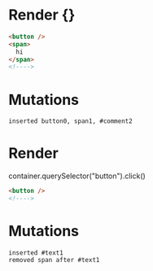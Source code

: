 # Render {}
```html
<button />
<span>
  hi
</span>
<!---->
```

# Mutations
```
inserted button0, span1, #comment2
```


# Render 
container.querySelector("button").click()

```html
<button />
<!---->
```

# Mutations
```
inserted #text1
removed span after #text1
```